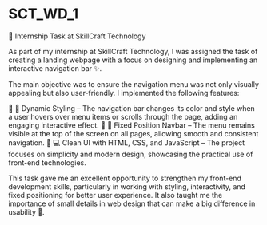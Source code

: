 # SCT_WD_1

🚀 Internship Task at SkillCraft Technology

As part of my internship at SkillCraft Technology, I was assigned the task of creating a landing webpage with a focus on designing and implementing an interactive navigation bar ✨.

The main objective was to ensure the navigation menu was not only visually appealing but also user-friendly. I implemented the following features:

🔹 🌈 Dynamic Styling – The navigation bar changes its color and style when a user hovers over menu items or scrolls through the page, adding an engaging interactive effect.
🔹 📌 Fixed Position Navbar – The menu remains visible at the top of the screen on all pages, allowing smooth and consistent navigation.
🔹 💻 Clean UI with HTML, CSS, and JavaScript – The project focuses on simplicity and modern design, showcasing the practical use of front-end technologies.

This task gave me an excellent opportunity to strengthen my front-end development skills, particularly in working with styling, interactivity, and fixed positioning for better user experience. It also taught me the importance of small details in web design that can make a big difference in usability 🌟.
